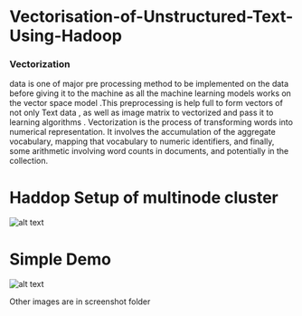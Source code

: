 # Vectorisation-of-Unstructured-Text-Using-Hadoop
### Vectorization 
data is one of major pre processing method to be implemented on
the data before giving it to the machine as all the machine learning models works on
the vector space model .This preprocessing is help full to form vectors of not only
Text data , as well as image matrix to vectorized and pass it to learning algorithms .
Vectorization is the process of transforming words into numerical representation. It
involves the accumulation of the aggregate vocabulary, mapping that vocabulary to
numeric identifiers, and finally, some arithmetic involving word counts in documents,
and potentially in the collection.

# Haddop Setup of multinode cluster

![alt text](https://raw.githubusercontent.com/deveshbajaj/Vectorisation-of-Unstructured-Text-Using-Hadoop-/master/screenshots/what-is-hadoop-ibm-big-data-analytics-hub.jpg)

# Simple Demo

![alt text](https://raw.githubusercontent.com/deveshbajaj/Vectorisation-of-Unstructured-Text-Using-Hadoop-/master/screenshots/Screenshot%20from%202017-10-28%2022-13-17.png)


Other images are in screenshot folder
